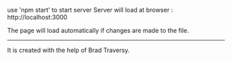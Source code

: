 use 'npm start' to start server
Server will load at browser : http://localhost:3000

The page will load automatically if changes are made to the file.



--------------------------------------------------
It is created with the help of Brad Traversy.